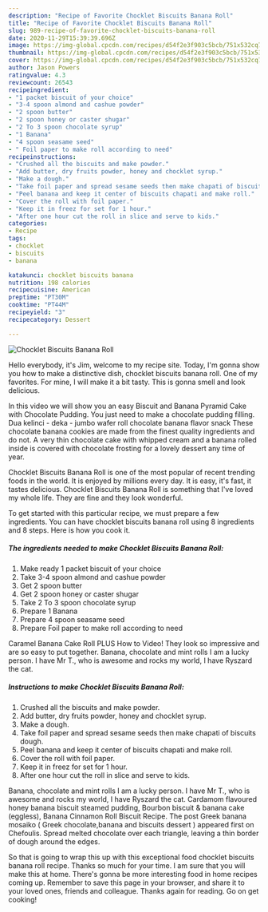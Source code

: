 ```yaml
---
description: "Recipe of Favorite Chocklet Biscuits Banana Roll"
title: "Recipe of Favorite Chocklet Biscuits Banana Roll"
slug: 989-recipe-of-favorite-chocklet-biscuits-banana-roll
date: 2020-11-29T15:39:39.696Z
image: https://img-global.cpcdn.com/recipes/d54f2e3f903c5bcb/751x532cq70/chocklet-biscuits-banana-roll-recipe-main-photo.jpg
thumbnail: https://img-global.cpcdn.com/recipes/d54f2e3f903c5bcb/751x532cq70/chocklet-biscuits-banana-roll-recipe-main-photo.jpg
cover: https://img-global.cpcdn.com/recipes/d54f2e3f903c5bcb/751x532cq70/chocklet-biscuits-banana-roll-recipe-main-photo.jpg
author: Jason Powers
ratingvalue: 4.3
reviewcount: 26543
recipeingredient:
- "1 packet biscuit of your choice"
- "3-4 spoon almond and cashue powder"
- "2 spoon butter"
- "2 spoon honey or caster shugar"
- "2 To 3 spoon chocolate syrup"
- "1 Banana"
- "4 spoon seasame seed"
- " Foil paper to make roll according to need"
recipeinstructions:
- "Crushed all the biscuits and make powder."
- "Add butter, dry fruits powder, honey and chocklet syrup."
- "Make a dough."
- "Take foil paper and spread sesame seeds then make chapati of biscuits dough."
- "Peel banana and keep it center of biscuits chapati and make roll."
- "Cover the roll with foil paper."
- "Keep it in freez for set for 1 hour."
- "After one hour cut the roll in slice and serve to kids."
categories:
- Recipe
tags:
- chocklet
- biscuits
- banana

katakunci: chocklet biscuits banana 
nutrition: 198 calories
recipecuisine: American
preptime: "PT30M"
cooktime: "PT44M"
recipeyield: "3"
recipecategory: Dessert

---
```



![Chocklet Biscuits Banana Roll](https://img-global.cpcdn.com/recipes/d54f2e3f903c5bcb/751x532cq70/chocklet-biscuits-banana-roll-recipe-main-photo.jpg)

Hello everybody, it's Jim, welcome to my recipe site. Today, I'm gonna show you how to make a distinctive dish, chocklet biscuits banana roll. One of my favorites. For mine, I will make it a bit tasty. This is gonna smell and look delicious.

In this video we will show you an easy Biscuit and Banana Pyramid Cake with Chocolate Pudding. You just need to make a chocolate pudding filling. Dua kelinci - deka - jumbo wafer roll chocolate banana flavor snack These chocolate banana cookies are made from the finest quality ingredients and do not. A very thin chocolate cake with whipped cream and a banana rolled inside is covered with chocolate frosting for a lovely dessert any time of year.

Chocklet Biscuits Banana Roll is one of the most popular of recent trending foods in the world. It is enjoyed by millions every day. It is easy, it's fast, it tastes delicious. Chocklet Biscuits Banana Roll is something that I've loved my whole life. They are fine and they look wonderful.


To get started with this particular recipe, we must prepare a few ingredients. You can have chocklet biscuits banana roll using 8 ingredients and 8 steps. Here is how you cook it.

<!--inarticleads1-->

##### The ingredients needed to make Chocklet Biscuits Banana Roll:

1. Make ready 1 packet biscuit of your choice
1. Take 3-4 spoon almond and cashue powder
1. Get 2 spoon butter
1. Get 2 spoon honey or caster shugar
1. Take 2 To 3 spoon chocolate syrup
1. Prepare 1 Banana
1. Prepare 4 spoon seasame seed
1. Prepare  Foil paper to make roll according to need


Caramel Banana Cake Roll PLUS How to Video! They look so impressive and are so easy to put together. Banana, chocolate and mint rolls I am a lucky person. I have Mr T., who is awesome and rocks my world, I have Ryszard the cat. 

<!--inarticleads2-->

##### Instructions to make Chocklet Biscuits Banana Roll:

1. Crushed all the biscuits and make powder.
1. Add butter, dry fruits powder, honey and chocklet syrup.
1. Make a dough.
1. Take foil paper and spread sesame seeds then make chapati of biscuits dough.
1. Peel banana and keep it center of biscuits chapati and make roll.
1. Cover the roll with foil paper.
1. Keep it in freez for set for 1 hour.
1. After one hour cut the roll in slice and serve to kids.


Banana, chocolate and mint rolls I am a lucky person. I have Mr T., who is awesome and rocks my world, I have Ryszard the cat. Cardamom flavoured honey banana biscuit steamed pudding, Bourbon biscuit &amp; banana cake (eggless), Banana Cinnamon Roll Biscuit Recipe. The post Greek banana mosaiko ( Greek chocolate,banana and biscuits dessert ) appeared first on Chefoulis. Spread melted chocolate over each triangle, leaving a thin border of dough around the edges. 

So that is going to wrap this up with this exceptional food chocklet biscuits banana roll recipe. Thanks so much for your time. I am sure that you will make this at home. There's gonna be more interesting food in home recipes coming up. Remember to save this page in your browser, and share it to your loved ones, friends and colleague. Thanks again for reading. Go on get cooking!
